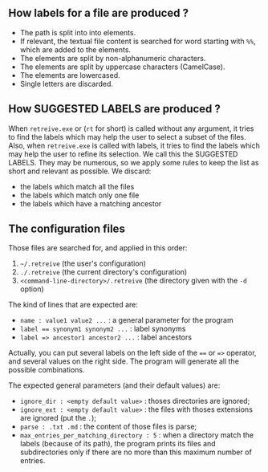 
## How labels for a file are produced ?

- The path is split into into elements.
- If relevant, the textual file content is searched for word starting with `%%`, which are added to the elements.
- The elements are split by non-alphanumeric characters.
- The elements are split by uppercase characters (CamelCase).
- The elements are lowercased.
- Single letters are discarded.

## How SUGGESTED LABELS are produced ?

When `retreive.exe` or (`rt` for short) is called without any argument, it tries to find the labels which may help the user to select a subset of the files. Also, when `retreive.exe` is called with labels, it tries to find the labels which may help the user to refine its selection. We call this the SUGGESTED LABELS. They may be numerous, so we apply some rules to keep the list as short and relevant as possible. We discard:
- the labels which match all the files
- the labels which match only one file
- the labels which have a matching ancestor

## The configuration files

Those files are searched for, and applied in this order:
1. `~/.retreive` (the user's configuration)
2. `./.retreive` (the current directory's configuration)
3. `<command-line-directory>/.retreive` (the directory given with the `-d` option)

The kind of lines that are expected are:
- `name : value1 value2 ...` : a general parameter for the program
- `label == synonym1 synonym2 ...` : label synonyms
- `label => ancestor1 ancestor2 ...` : label ancestors

Actually, you can put several labels on the left side of the `==` or `=>` operator, and several values on the right side. The program will generate all the possible combinations.

The expected general parameters (and their default values) are:
- `ignore_dir : <empty default value>` : thoses directories are ignored;
- `ignore_ext : <empty default value>` : the files with thoses extensions are ignored (put the `.`);
- `parse : .txt .md` : the content of those files is parse;
- `max_entries_per_matching_directory : 5` : when a directory match the labels (because of its path), the program prints its files and subdirectories only if there are no more than this maximum number of entries. 

